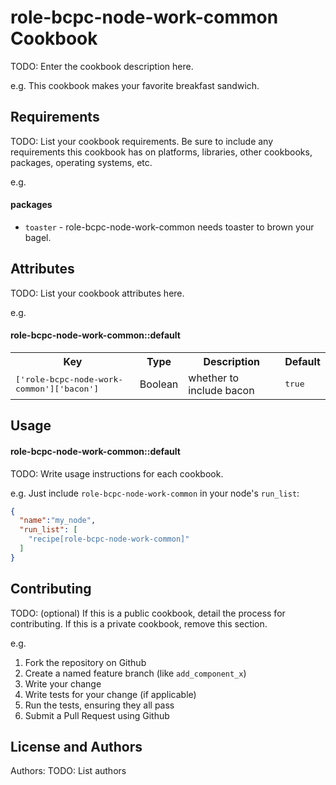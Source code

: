 role-bcpc-node-work-common Cookbook
===================================
TODO: Enter the cookbook description here.

e.g.
This cookbook makes your favorite breakfast sandwich.

Requirements
------------
TODO: List your cookbook requirements. Be sure to include any requirements this cookbook has on platforms, libraries, other cookbooks, packages, operating systems, etc.

e.g.
#### packages
- `toaster` - role-bcpc-node-work-common needs toaster to brown your bagel.

Attributes
----------
TODO: List your cookbook attributes here.

e.g.
#### role-bcpc-node-work-common::default
<table>
  <tr>
    <th>Key</th>
    <th>Type</th>
    <th>Description</th>
    <th>Default</th>
  </tr>
  <tr>
    <td><tt>['role-bcpc-node-work-common']['bacon']</tt></td>
    <td>Boolean</td>
    <td>whether to include bacon</td>
    <td><tt>true</tt></td>
  </tr>
</table>

Usage
-----
#### role-bcpc-node-work-common::default
TODO: Write usage instructions for each cookbook.

e.g.
Just include `role-bcpc-node-work-common` in your node's `run_list`:

```json
{
  "name":"my_node",
  "run_list": [
    "recipe[role-bcpc-node-work-common]"
  ]
}
```

Contributing
------------
TODO: (optional) If this is a public cookbook, detail the process for contributing. If this is a private cookbook, remove this section.

e.g.
1. Fork the repository on Github
2. Create a named feature branch (like `add_component_x`)
3. Write your change
4. Write tests for your change (if applicable)
5. Run the tests, ensuring they all pass
6. Submit a Pull Request using Github

License and Authors
-------------------
Authors: TODO: List authors
